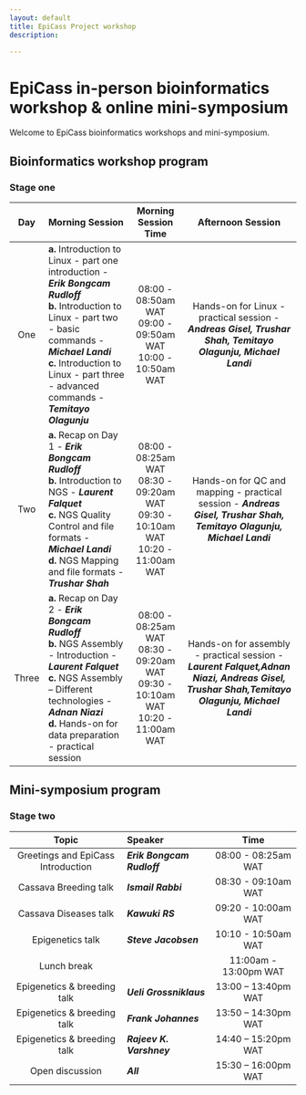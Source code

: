 ```yaml
---
layout: default
title: EpiCass Project workshop 
description: 

---
```



# EpiCass in-person bioinformatics workshop & online mini-symposium

Welcome to EpiCass bioinformatics workshops and mini-symposium. 

## Bioinformatics workshop program
### Stage one 

| **Day** | **Morning Session** | **Morning Session Time** | **Afternoon Session** |
|:------------------:|:---------------------------|:-----------------------------:|:---------------------------------------:|
| One | **a.** Introduction to Linux - part one introduction - **_Erik Bongcam Rudloff_** <br /> **b.** Introduction to Linux - part two - basic commands - **_Michael Landi_** <br /> **c.** Introduction to Linux - part three - advanced commands - **_Temitayo Olagunju_** | 08:00 - 08:50am WAT<br />09:00 - 09:50am WAT<br  />10:00 - 10:50am WAT | Hands-on for Linux - practical session - **_Andreas Gisel, Trushar Shah, Temitayo Olagunju, Michael Landi_** |
| Two | **a.** Recap on Day 1  - **_Erik Bongcam Rudloff_** <br/> **b.** Introduction to NGS - **_Laurent Falquet_** <br/> **c.** NGS Quality Control and file formats - **_Michael Landi_** <br/> **d.** NGS Mapping and file formats - **_Trushar Shah_** | 08:00 - 08:25am WAT <br/> 08:30 - 09:20am WAT <br/> 09:30 - 10:10am WAT <br/> 10:20 - 11:00am WAT | Hands-on for QC and mapping - practical session  - **_Andreas Gisel, Trushar Shah, Temitayo Olagunju, Michael Landi_** |
| Three | **a.** Recap on Day 2 - **_Erik Bongcam Rudloff_** <br/> **b.** NGS Assembly - Introduction - **_Laurent Falquet_** <br /> **c.** NGS Assembly – Different technologies - **_Adnan Niazi_** <br/> **d.** Hands-on for data preparation - practical session  | 08:00 - 08:25am WAT <br /> 08:30 - 09:20am WAT <br /> 09:30 - 10:10am WAT <br/> 10:20 - 11:00am WAT| Hands-on for assembly - practical session - **_Laurent Falquet,Adnan Niazi, Andreas Gisel, Trushar Shah,Temitayo Olagunju, Michael Landi_** |


 ## Mini-symposium program 
 ### Stage two

| **Topic** | **Speaker** | **Time** |
|:----------------------------------:|:-----------------------------|:--------------------:|
|Greetings and EpiCass Introduction| **_Erik Bongcam Rudloff_** |08:00 - 08:25am WAT| 
|Cassava Breeding talk|**_Ismail Rabbi_** | 08:30 - 09:10am WAT |
|Cassava Diseases talk| **_Kawuki RS_** | 09:20 - 10:00am WAT |
|Epigenetics talk| **_Steve Jacobsen_** | 10:10 - 10:50am WAT |
|Lunch break| | 11:00am - 13:00pm WAT|
|Epigenetics & breeding talk| **_Ueli Grossniklaus_**| 13:00 – 13:40pm WAT |
|Epigenetics & breeding talk| **_Frank Johannes_** | 13:50 – 14:30pm WAT|
|Epigenetics & breeding talk| **_Rajeev K. Varshney_** |14:40 – 15:20pm WAT|
|Open discussion|**_All_**| 15:30 – 16:00pm WAT|
